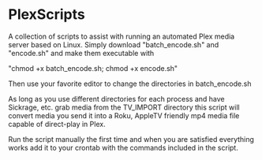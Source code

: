 # PlexScripts
A collection of scripts to assist with running an automated Plex media server based on Linux.  Simply download "batch_encode.sh" and "encode.sh" and make them executable with 

"chmod +x batch_encode.sh; chmod +x encode.sh"

Then use your favorite editor to change the directories in batch_encode.sh

As long as you use different directories for each process and have Sickrage, etc. grab media from the TV_IMPORT directory this script will convert media you send it into a Roku, AppleTV friendly mp4 media file capable of direct-play in Plex.

Run the script manually the first time and when you are satisfied everything works add it to your crontab with the commands included in the script.  
